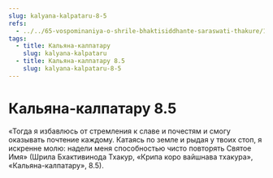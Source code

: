 ```yaml
---
slug: kalyana-kalpataru-8-5
refs:
  - ../../65-vospominaniya-o-shrile-bhaktisiddhante-saraswati-thakure/1018-1982-06-30-a-b1-usloviya-dlya-pravilnogo-vospevaniya-svyatogo-imeni-istorii-iz-zhizni-sarasvati-thakura.md
tags:
  - title: Кальяна-калпатару
    slug: kalyana-kalpataru
  - title: Кальяна-калпатару 8.5
    slug: kalyana-kalpataru-8-5
---
```


# Кальяна-калпатару 8.5

«Тогда я избавлюсь от стремления к славе и почестям и смогу оказывать почтение каждому. Катаясь по земле и рыдая у твоих стоп, я искренне молю: надели меня способностью чисто повторять Святое Имя» (Шрила Бхактивинода Тхакур, «Крипа коро вайшнава тхакура», «Кальяна-калпатару», 8.5).
